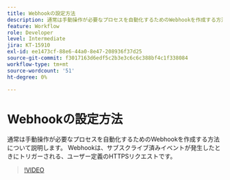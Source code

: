 ```yaml
---
title: Webhookの設定方法
description: 通常は手動操作が必要なプロセスを自動化するためのWebhookを作成する方法について説明します
feature: Workflow
role: Developer
level: Intermediate
jira: KT-15910
exl-id: ee1473cf-88e6-44a0-8e47-208936f37d25
source-git-commit: f3017163d6edf5c2b3e3c6c6c388bf4c1f338084
workflow-type: tm+mt
source-wordcount: '51'
ht-degree: 0%

---
```


# Webhookの設定方法

通常は手動操作が必要なプロセスを自動化するためのWebhookを作成する方法について説明します。 Webhookは、サブスクライブ済みイベントが発生したときにトリガーされる、ユーザー定義のHTTPSリクエストです。

>[!VIDEO](https://video.tv.adobe.com/v/3432694?quality=12&learn=on&hidetitle=true)
